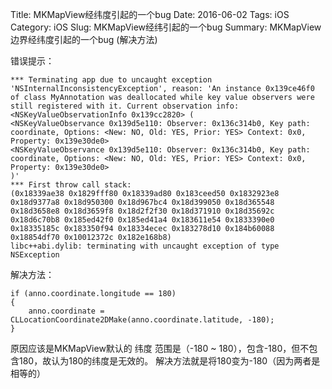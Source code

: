 Title: MKMapView经纬度引起的一个bug
Date: 2016-06-02
Tags: iOS
Category: iOS
Slug: MKMapView经纬引起的一个bug
Summary: MKMapView边界经纬度引起的一个bug (解决方法)

错误提示：
```
*** Terminating app due to uncaught exception 'NSInternalInconsistencyException', reason: 'An instance 0x139ce46f0 of class MyAnnotation was deallocated while key value observers were still registered with it. Current observation info: <NSKeyValueObservationInfo 0x139cc2820> (
<NSKeyValueObservance 0x139d5e110: Observer: 0x136c314b0, Key path: coordinate, Options: <New: NO, Old: YES, Prior: YES> Context: 0x0, Property: 0x139e30de0>
<NSKeyValueObservance 0x139d5e110: Observer: 0x136c314b0, Key path: coordinate, Options: <New: NO, Old: YES, Prior: YES> Context: 0x0, Property: 0x139e30de0>
)'
*** First throw call stack:
(0x18339ae38 0x1829fff80 0x18339ad80 0x183ceed50 0x1832923e8 0x18d9377a8 0x18d950300 0x18d967bc4 0x18d399050 0x18d365548 0x18d3658e8 0x18d3659f8 0x18d2f2f30 0x18d371910 0x18d35692c 0x18d6c70b8 0x185ed42f0 0x185ed41a4 0x183611e54 0x1833390e0 0x18335185c 0x183350f94 0x18334ecec 0x183278d10 0x184b60088 0x18854df70 0x10012372c 0x182e168b8)
libc++abi.dylib: terminating with uncaught exception of type NSException
```

解决方法：
```
if (anno.coordinate.longitude == 180)
{
    anno.coordinate = CLLocationCoordinate2DMake(anno.coordinate.latitude, -180);
}
```

原因应该是MKMapView默认的 纬度 范围是（-180 ~ 180），包含-180，但不包含180，故认为180的纬度是无效的。
解决方法就是将180变为-180（因为两者是相等的）
